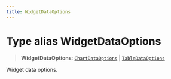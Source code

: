 ```yaml
---
title: WidgetDataOptions
---
```


# Type alias WidgetDataOptions

> **WidgetDataOptions**: [`ChartDataOptions`](type-alias.ChartDataOptions.md) \| [`TableDataOptions`](../interfaces/interface.TableDataOptions.md)

Widget data options.
